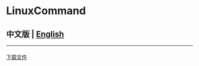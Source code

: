 # LinuxCommand
## 中文版 |  [English](https://github.com/cmdhelp/LinuxCommand/blob/main/README.md "English") 
------------
#### 

[下载文件](https://cmdhelp.com/command/linux-uses-curl-to-download-file "下载文件") 


